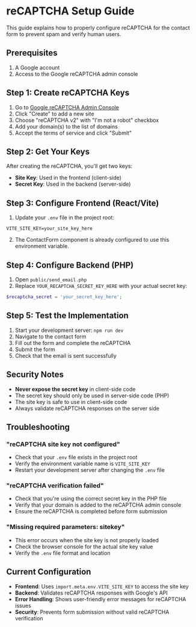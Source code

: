 # reCAPTCHA Setup Guide

This guide explains how to properly configure reCAPTCHA for the contact form to prevent spam and verify human users.

## Prerequisites

1. A Google account
2. Access to the Google reCAPTCHA admin console

## Step 1: Create reCAPTCHA Keys

1. Go to [Google reCAPTCHA Admin Console](https://www.google.com/recaptcha/admin)
2. Click "Create" to add a new site
3. Choose "reCAPTCHA v2" with "I'm not a robot" checkbox
4. Add your domain(s) to the list of domains
5. Accept the terms of service and click "Submit"

## Step 2: Get Your Keys

After creating the reCAPTCHA, you'll get two keys:
- **Site Key**: Used in the frontend (client-side)
- **Secret Key**: Used in the backend (server-side)

## Step 3: Configure Frontend (React/Vite)

1. Update your `.env` file in the project root:
```env
VITE_SITE_KEY=your_site_key_here
```

2. The ContactForm component is already configured to use this environment variable.

## Step 4: Configure Backend (PHP)

1. Open `public/send_email.php`
2. Replace `YOUR_RECAPTCHA_SECRET_KEY_HERE` with your actual secret key:
```php
$recaptcha_secret = 'your_secret_key_here';
```

## Step 5: Test the Implementation

1. Start your development server: `npm run dev`
2. Navigate to the contact form
3. Fill out the form and complete the reCAPTCHA
4. Submit the form
5. Check that the email is sent successfully

## Security Notes

- **Never expose the secret key** in client-side code
- The secret key should only be used in server-side code (PHP)
- The site key is safe to use in client-side code
- Always validate reCAPTCHA responses on the server side

## Troubleshooting

### "reCAPTCHA site key not configured"
- Check that your `.env` file exists in the project root
- Verify the environment variable name is `VITE_SITE_KEY`
- Restart your development server after changing the `.env` file

### "reCAPTCHA verification failed"
- Check that you're using the correct secret key in the PHP file
- Verify that your domain is added to the reCAPTCHA admin console
- Ensure the reCAPTCHA is completed before form submission

### "Missing required parameters: sitekey"
- This error occurs when the site key is not properly loaded
- Check the browser console for the actual site key value
- Verify the `.env` file format and location

## Current Configuration

- **Frontend**: Uses `import.meta.env.VITE_SITE_KEY` to access the site key
- **Backend**: Validates reCAPTCHA responses with Google's API
- **Error Handling**: Shows user-friendly error messages for reCAPTCHA issues
- **Security**: Prevents form submission without valid reCAPTCHA verification
